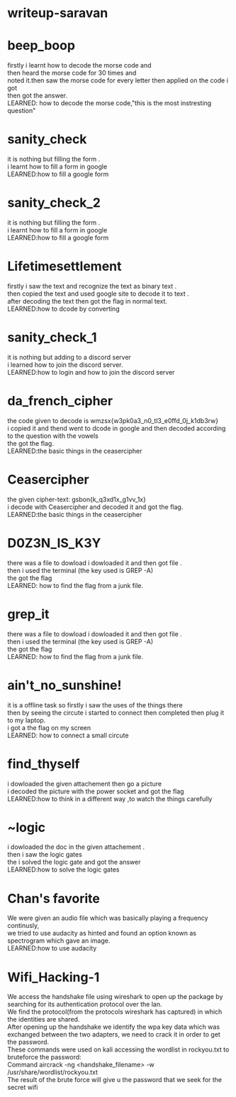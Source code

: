 # writeup-saravan

# beep_boop
firstly i learnt how to decode the morse code and <br>
then heard the morse code for 30 times and<br>
noted it.then saw the morse code for every letter then applied on the code i got <br>
then got the answer.<br>
LEARNED: how to decode the morse code,"this is the most instresting question"<br>

#  sanity_check
it is nothing but filling the form .<br>
i learnt how to fill a form in google<br>
LEARNED:how to fill a google form<br>

# sanity_check_2
it is nothing but filling the form .<br>
i learnt how to fill a form in google<br>
LEARNED:how to fill a google form<br>

# Lifetimesettlement
firstly i saw the text and recognize the text as binary text .<br>
then copied the text and used google site to decode it to text .<br>
after decoding the text then got the flag in normal text.<br>
LEARNED:how to dcode by converting<br>

# sanity_check_1
it is nothing but adding to a discord server<br> 
i learned how to join the discord server.<br>
LEARNED:how to login and how to join the discord server<br>

# da_french_cipher
the code given to decode is wmzsx{w3pk0a3_n0_tl3_e0ffd_0j_k1db3rw}<br>
i copied it and thend went to dcode in google and then decoded according to the question with the vowels<br>
the got the flag.<br>
LEARNED:the basic things in the ceasercipher<br>
# Ceasercipher
the given cipher-text: gsbon{k_q3xd1x_g1vv_1x}<br>
i decode with Ceasercipher and decoded it and got the flag.<br>
LEARNED:the basic things in the ceasercipher<br>

# D0Z3N_IS_K3Y
there was a file to dowload i dowloaded it and then got file .<br>
then i used the terminal (the key used is GREP -A)<br>
the got the flag<br>
LEARNED: how to find the flag from a junk file.<br>

# grep_it
there was a file to dowload i dowloaded it and then got file .<br>
then i used the terminal (the key used is GREP -A)<br>
the got the flag<br>
LEARNED: how to find the flag from a junk file.<br>


# ain't_no_sunshine!
it is a offline task so firstly i saw the uses of the things there <br>
then by seeing the circute i started to connect then completed then plug it to my laptop.<br>
i got a the flag on my screen <br>
LEARNED: how to connect a small circute<br>

# find_thyself
i dowloaded the given attachement then go a picture <br>
i decoded the picture with the power socket and got the flag<br>
LEARNED:how to think in a different way ,to watch the things carefully <br>

# ~logic
i dowloaded the doc in the given attachement .<br>
then i saw the logic gates <br>
the i solved the logic gate and got the answer<br>
LEARNED:how to solve the logic gates<br>

# Chan's favorite
We were given an audio file which was basically playing a frequency continusly,<br>
we tried to use audacity as hinted and found an option known as spectrogram which gave an image.<br>
LEARNED:how to use  audacity<br>

# Wifi_Hacking-1
We access the handshake file using wireshark to open up the package by searching for its authentication protocol over the lan.<br>
We find the protocol(from the protocols wireshark has captured) in which the identities are shared.<br>
After opening up the handshake we identify the wpa key data which was exchanged between the two adapters, we need to crack it in order to get the  password.<br>
These commands were used on kali accessing the wordlist in rockyou.txt to bruteforce the password:<br>
Command aircrack -ng <handshake_filename> -w /usr/share/wordlist/rockyou.txt<br>
The result of the brute force will give u the password that we seek for the secret wifi<br>








